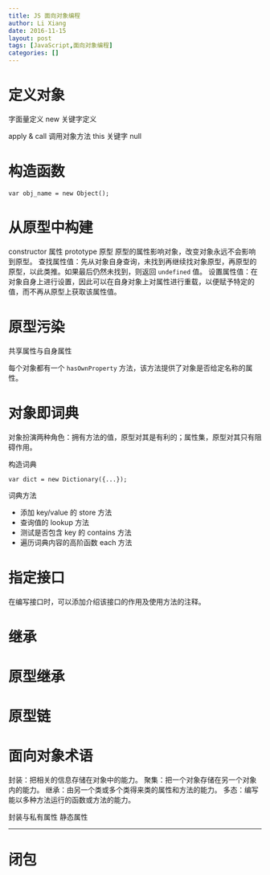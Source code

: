 ```yaml
---
title: JS 面向对象编程
author: Li Xiang
date: 2016-11-15
layout: post
tags: [JavaScript,面向对象编程]
categories: []
---
```


# 定义对象

字面量定义
new 关键字定义

apply & call 调用对象方法
this 关键字
null

# 构造函数

`var obj_name = new Object();`

# 从原型中构建

constructor 属性
prototype 原型
原型的属性影响对象，改变对象永远不会影响到原型。
查找属性值：先从对象自身查询，未找到再继续找对象原型，再原型的原型，以此类推。如果最后仍然未找到，则返回 `undefined` 值。
设置属性值：在对象自身上进行设置，因此可以在自身对象上对属性进行重载，以便赋予特定的值，而不再从原型上获取该属性值。

# 原型污染

共享属性与自身属性

每个对象都有一个 `hasOwnProperty` 方法，该方法提供了对象是否给定名称的属性。

# 对象即词典

对象扮演两种角色：拥有方法的值，原型对其是有利的；属性集，原型对其只有阻碍作用。

构造词典

`var dict = new Dictionary({...});`

词典方法
- 添加 key/value 的 store 方法
- 查询值的 lookup 方法
- 测试是否包含 key 的 contains 方法
- 遍历词典内容的高阶函数 each 方法

# 指定接口

在编写接口时，可以添加介绍该接口的作用及使用方法的注释。

# 继承

# 原型继承

# 原型链

# 面向对象术语

封装：把相关的信息存储在对象中的能力。
聚集：把一个对象存储在另一个对象内的能力。
继承：由另一个类或多个类得来类的属性和方法的能力。
多态：编写能以多种方法运行的函数或方法的能力。

封装与私有属性
静态属性



---

# 闭包
